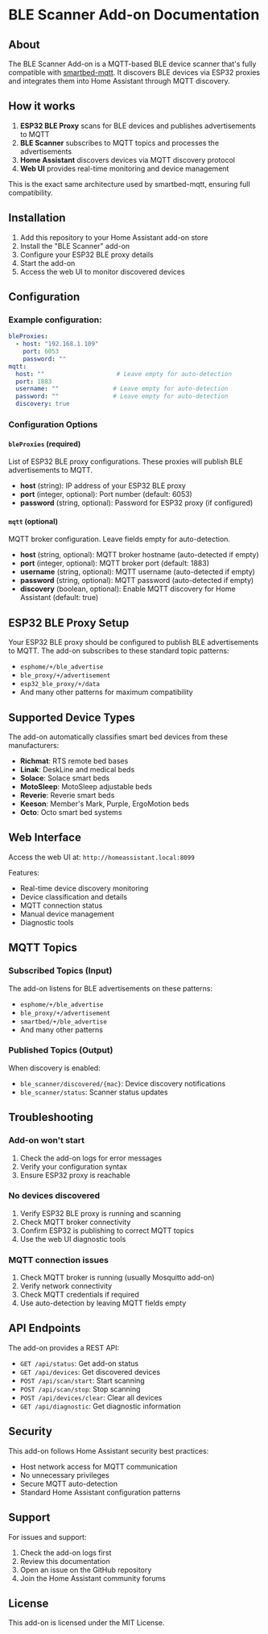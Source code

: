 # BLE Scanner Add-on Documentation

## About

The BLE Scanner Add-on is a MQTT-based BLE device scanner that's fully compatible with [smartbed-mqtt](https://github.com/richardhopton/smartbed-mqtt). It discovers BLE devices via ESP32 proxies and integrates them into Home Assistant through MQTT discovery.

## How it works

1. **ESP32 BLE Proxy** scans for BLE devices and publishes advertisements to MQTT
2. **BLE Scanner** subscribes to MQTT topics and processes the advertisements  
3. **Home Assistant** discovers devices via MQTT discovery protocol
4. **Web UI** provides real-time monitoring and device management

This is the exact same architecture used by smartbed-mqtt, ensuring full compatibility.

## Installation

1. Add this repository to your Home Assistant add-on store
2. Install the "BLE Scanner" add-on
3. Configure your ESP32 BLE proxy details
4. Start the add-on
5. Access the web UI to monitor discovered devices

## Configuration

### Example configuration:

```yaml
bleProxies:
  - host: "192.168.1.109"
    port: 6053
    password: ""
mqtt:
  host: ""                    # Leave empty for auto-detection
  port: 1883
  username: ""               # Leave empty for auto-detection  
  password: ""               # Leave empty for auto-detection
  discovery: true
```

### Configuration Options

#### `bleProxies` (required)
List of ESP32 BLE proxy configurations. These proxies will publish BLE advertisements to MQTT.

- **host** (string): IP address of your ESP32 BLE proxy
- **port** (integer, optional): Port number (default: 6053)  
- **password** (string, optional): Password for ESP32 proxy (if configured)

#### `mqtt` (optional)
MQTT broker configuration. Leave fields empty for auto-detection.

- **host** (string, optional): MQTT broker hostname (auto-detected if empty)
- **port** (integer, optional): MQTT broker port (default: 1883)
- **username** (string, optional): MQTT username (auto-detected if empty)
- **password** (string, optional): MQTT password (auto-detected if empty)
- **discovery** (boolean, optional): Enable MQTT discovery for Home Assistant (default: true)

## ESP32 BLE Proxy Setup

Your ESP32 BLE proxy should be configured to publish BLE advertisements to MQTT. The add-on subscribes to these standard topic patterns:

- `esphome/+/ble_advertise`
- `ble_proxy/+/advertisement`
- `esp32_ble_proxy/+/data`
- And many other patterns for maximum compatibility

## Supported Device Types

The add-on automatically classifies smart bed devices from these manufacturers:

- **Richmat**: RTS remote bed bases
- **Linak**: DeskLine and medical beds  
- **Solace**: Solace smart beds
- **MotoSleep**: MotoSleep adjustable beds
- **Reverie**: Reverie smart beds
- **Keeson**: Member's Mark, Purple, ErgoMotion beds
- **Octo**: Octo smart bed systems

## Web Interface

Access the web UI at: `http://homeassistant.local:8099`

Features:
- Real-time device discovery monitoring
- Device classification and details
- MQTT connection status
- Manual device management
- Diagnostic tools

## MQTT Topics

### Subscribed Topics (Input)
The add-on listens for BLE advertisements on these patterns:
- `esphome/+/ble_advertise`
- `ble_proxy/+/advertisement`
- `smartbed/+/ble_advertise`
- And many other patterns

### Published Topics (Output)
When discovery is enabled:
- `ble_scanner/discovered/{mac}`: Device discovery notifications
- `ble_scanner/status`: Scanner status updates

## Troubleshooting

### Add-on won't start
1. Check the add-on logs for error messages
2. Verify your configuration syntax
3. Ensure ESP32 proxy is reachable

### No devices discovered
1. Verify ESP32 BLE proxy is running and scanning
2. Check MQTT broker connectivity
3. Confirm ESP32 is publishing to correct MQTT topics
4. Use the web UI diagnostic tools

### MQTT connection issues
1. Check MQTT broker is running (usually Mosquitto add-on)
2. Verify network connectivity
3. Check MQTT credentials if required
4. Use auto-detection by leaving MQTT fields empty

## API Endpoints

The add-on provides a REST API:

- `GET /api/status`: Get add-on status
- `GET /api/devices`: Get discovered devices
- `POST /api/scan/start`: Start scanning
- `POST /api/scan/stop`: Stop scanning
- `POST /api/devices/clear`: Clear all devices
- `GET /api/diagnostic`: Get diagnostic information

## Security

This add-on follows Home Assistant security best practices:

- Host network access for MQTT communication
- No unnecessary privileges
- Secure MQTT auto-detection
- Standard Home Assistant configuration patterns

## Support

For issues and support:
1. Check the add-on logs first
2. Review this documentation  
3. Open an issue on the GitHub repository
4. Join the Home Assistant community forums

## License

This add-on is licensed under the MIT License. 